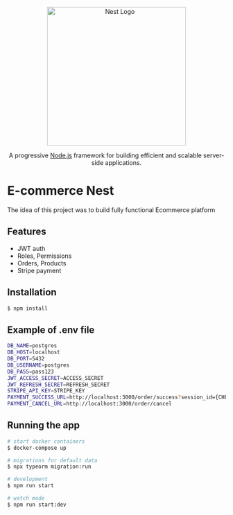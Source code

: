 <p align="center">
  <a href="http://nestjs.com/" target="blank"><img src="https://nestjs.com/img/logo_text.svg" width="320" alt="Nest Logo" /></a>
</p>

[circleci-image]: https://img.shields.io/circleci/build/github/nestjs/nest/master?token=abc123def456
[circleci-url]: https://circleci.com/gh/nestjs/nest

  <p align="center">A progressive <a href="http://nodejs.org" target="_blank">Node.js</a> framework for building efficient and scalable server-side applications.</p>

# E-commerce Nest

The idea of this project was to build fully functional Ecommerce platform

## Features

- JWT auth
- Roles, Permissions
- Orders, Products
- Stripe payment

## Installation

```bash
$ npm install
```

## Example of .env file
```bash
DB_NAME=postgres
DB_HOST=localhost
DB_PORT=5432
DB_USERNAME=postgres
DB_PASS=pass123
JWT_ACCESS_SECRET=ACCESS_SECRET
JWT_REFRESH_SECRET=REFRESH_SECRET
STRIPE_API_KEY=STRIPE_KEY
PAYMENT_SUCCESS_URL=http://localhost:3000/order/success?session_id={CHECKOUT_SESSION_ID}
PAYMENT_CANCEL_URL=http://localhost:3000/order/cancel
```

## Running the app

```bash
# start docker containers
$ docker-compose up

# migrations for default data
$ npx typeorm migration:run

# development
$ npm run start

# watch mode
$ npm run start:dev
```

